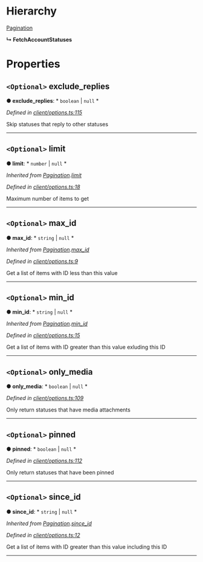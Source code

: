

# Hierarchy

 [Pagination](_client_options_.pagination.md)

**↳ FetchAccountStatuses**

# Properties

<a id="exclude_replies"></a>

## `<Optional>` exclude_replies

**● exclude_replies**: * `boolean` &#124; `null`
*

*Defined in [client/options.ts:115](https://github.com/aendrew/core/blob/9182182/src/client/options.ts#L115)*

Skip statuses that reply to other statuses

___
<a id="limit"></a>

## `<Optional>` limit

**● limit**: * `number` &#124; `null`
*

*Inherited from [Pagination](_client_options_.pagination.md).[limit](_client_options_.pagination.md#limit)*

*Defined in [client/options.ts:18](https://github.com/aendrew/core/blob/9182182/src/client/options.ts#L18)*

Maximum number of items to get

___
<a id="max_id"></a>

## `<Optional>` max_id

**● max_id**: * `string` &#124; `null`
*

*Inherited from [Pagination](_client_options_.pagination.md).[max_id](_client_options_.pagination.md#max_id)*

*Defined in [client/options.ts:9](https://github.com/aendrew/core/blob/9182182/src/client/options.ts#L9)*

Get a list of items with ID less than this value

___
<a id="min_id"></a>

## `<Optional>` min_id

**● min_id**: * `string` &#124; `null`
*

*Inherited from [Pagination](_client_options_.pagination.md).[min_id](_client_options_.pagination.md#min_id)*

*Defined in [client/options.ts:15](https://github.com/aendrew/core/blob/9182182/src/client/options.ts#L15)*

Get a list of items with ID greater than this value exluding this ID

___
<a id="only_media"></a>

## `<Optional>` only_media

**● only_media**: * `boolean` &#124; `null`
*

*Defined in [client/options.ts:109](https://github.com/aendrew/core/blob/9182182/src/client/options.ts#L109)*

Only return statuses that have media attachments

___
<a id="pinned"></a>

## `<Optional>` pinned

**● pinned**: * `boolean` &#124; `null`
*

*Defined in [client/options.ts:112](https://github.com/aendrew/core/blob/9182182/src/client/options.ts#L112)*

Only return statuses that have been pinned

___
<a id="since_id"></a>

## `<Optional>` since_id

**● since_id**: * `string` &#124; `null`
*

*Inherited from [Pagination](_client_options_.pagination.md).[since_id](_client_options_.pagination.md#since_id)*

*Defined in [client/options.ts:12](https://github.com/aendrew/core/blob/9182182/src/client/options.ts#L12)*

Get a list of items with ID greater than this value including this ID

___


